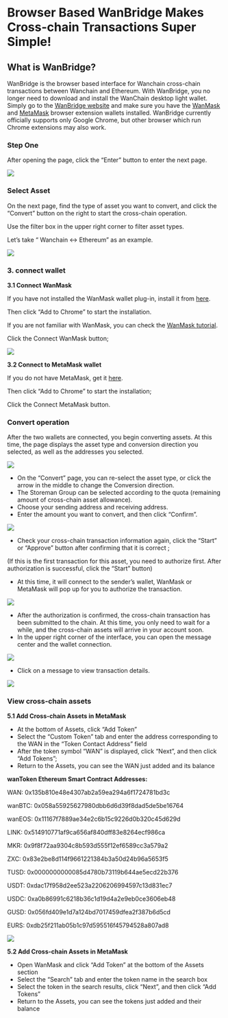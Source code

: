 # Browser Based WanBridge Makes Cross-chain Transactions Super Simple!

## What is WanBridge?

WanBridge is the browser based interface for Wanchain cross-chain transactions between Wanchain and Ethereum. With WanBridge, you no longer need to download and install the WanChain desktop light wallet. Simply go to the [WanBridge website](https://bridge.wanchain.org) and make sure you have the [WanMask](https://chrome.google.com/webstore/detail/wanmask/omnkcjdohbnjfjmlaiboojplahajnenj) and [MetaMask](https://metamask.io/) browser extension wallets installed. WanBridge currently officially supports only Google Chrome, but other browser which run Chrome extensions may also work.

### Step One

After opening the page, click the “Enter” button to enter the next page.

![](https://miro.medium.com/max/693/1*VcZb_gLts85wOMB9JOwhow.png)

### Select Asset

On the next page, find the type of asset you want to convert, and click the “Convert” button on the right to start the cross-chain operation.

Use the filter box in the upper right corner to filter asset types.

Let’s take “ Wanchain <-> Ethereum” as an example.

![](https://miro.medium.com/max/693/1*AfUAXJqR4poNn5HEkAEiXg.png)

### 3\. connect wallet

**3.1 Connect WanMask**

If you have not installed the WanMask wallet plug-in, install it from [here](https://chrome.google.com/webstore/detail/wanmask/omnkcjdohbnjfjmlaiboojplahajnenj).

Then click “Add to Chrome” to start the installation.

If you are not familiar with WanMask, you can check the [WanMask tutorial](https://www.yuque.com/wanchain/help/gqugqd).

Click the Connect WanMask button;

![](https://miro.medium.com/max/564/1*LTa78g9RL_2zEmTYnOydjg.png)

**3.2 Connect to MetaMask wallet**

If you do not have MetaMask, get it [here](https://chrome.google.com/webstore/detail/metamask/nkbihfbeogaeaoehlefnkodbefgpgknn).

Then click “Add to Chrome” to start the installation;

Click the Connect MetaMask button.

### Convert operation

After the two wallets are connected, you begin converting assets. At this time, the page displays the asset type and conversion direction you selected, as well as the addresses you selected.

![](https://miro.medium.com/max/693/1*KRN_MDTZiz8Kwbfdi4nvFQ.png)

*   On the “Convert” page, you can re-select the asset type, or click the arrow in the middle to change the Conversion direction.
*   The Storeman Group can be selected according to the quota (remaining amount of cross-chain asset allowance).
*   Choose your sending address and receiving address.
*   Enter the amount you want to convert, and then click “Confirm”.

![](https://miro.medium.com/max/693/1*0KePtvjZBYfrjn0mm4IuDQ.png)

*   Check your cross-chain transaction information again, click the “Start” or “Approve” button after confirming that it is correct ;

(If this is the first transaction for this asset, you need to authorize first. After authorization is successful, click the “Start” button)

*   At this time, it will connect to the sender’s wallet, WanMask or MetaMask will pop up for you to authorize the transaction.

![](https://miro.medium.com/max/693/1*1lOgJg-kYxMA6IccifRrPw.png)

*   After the authorization is confirmed, the cross-chain transaction has been submitted to the chain. At this time, you only need to wait for a while, and the cross-chain assets will arrive in your account soon.
*   In the upper right corner of the interface, you can open the message center and the wallet connection.

![](https://miro.medium.com/max/693/1*udOeCtOiCa7VrC0CNOZ-eQ.png)

*   Click on a message to view transaction details.

![](https://miro.medium.com/max/693/1*CgL33h5BvVqHuvfKtwcwNw.png)

### View cross-chain assets

**5.1 Add Cross-chain Assets in MetaMask**


*   At the bottom of Assets, click “Add Token”
*   Select the “Custom Token” tab and enter the address corresponding to the WAN in the “Token Contact Address” field
*   After the token symbol “WAN” is displayed, click “Next”, and then click “Add Tokens”;
*   Return to the Assets, you can see the WAN just added and its balance

**wanToken Ethereum Smart Contract Addresses:**

WAN: 0x135b810e48e4307ab2a59ea294a6f1724781bd3c

wanBTC: 0x058a55925627980dbb6d6d39f8dad5de5be16764

wanEOS: 0x11167f7889ae34e2c6b15c9226d0b320c45d629d

LINK: 0x514910771af9ca656af840dff83e8264ecf986ca

MKR: 0x9f8f72aa9304c8b593d555f12ef6589cc3a579a2

ZXC: 0x83e2be8d114f9661221384b3a50d24b96a5653f5

TUSD: 0x0000000000085d4780b73119b644ae5ecd22b376

USDT: 0xdac17f958d2ee523a2206206994597c13d831ec7

USDC: 0xa0b86991c6218b36c1d19d4a2e9eb0ce3606eb48

GUSD: 0x056fd409e1d7a124bd7017459dfea2f387b6d5cd

EURS: 0xdb25f211ab05b1c97d595516f45794528a807ad8

![](https://miro.medium.com/max/350/1*TyuBlTl5ifNraE9ExYxJAQ.png)

**5.2 Add Cross-chain Assets in MetaMask**

*   Open WanMask and click “Add Token” at the bottom of the Assets section
*   Select the “Search” tab and enter the token name in the search box
*   Select the token in the search results, click “Next”, and then click “Add Tokens”
*   Return to the Assets, you can see the tokens just added and their balance

